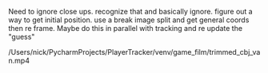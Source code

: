 Need to ignore close ups. recognize that and basically ignore. 
figure out a way to get initial position. use a break image split and get general coords then re frame. Maybe do 
this in parallel with tracking and re update the "guess" 

/Users/nick/PycharmProjects/PlayerTracker/venv/game_film/trimmed_cbj_van.mp4